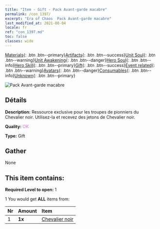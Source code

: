 ```yaml
---
title: "Item - Gift - Pack Avant-garde macabre"
permalink: /con_1397/
excerpt: "Era of Chaos  Pack Avant-garde macabre"
last_modified_at: 2021-08-04
locale: fr
ref: "con_1397.md"
toc: false
classes: wide
---
```

 [Materials](/ItemsFR/){: .btn .btn--primary}[Artifacts](/ItemsFR/Artifacts/){: .btn .btn--success}[Unit Soul](/ItemsFR/UnitSoul/){: .btn .btn--warning}[Unit Awakening](/ItemsFR/UnitAwakening/){: .btn .btn--danger}[Hero Soul](/ItemsFR/HeroSoul/){: .btn .btn--info}[Hero Skill](/ItemsFR/HeroSkill/){: .btn .btn--primary}[Gift](/ItemsFR/Gift/){: .btn .btn--success}[Event related](/ItemsFR/Events/){: .btn .btn--warning}[Avatars](/ItemsFR/Avatars/){: .btn .btn--danger}[Consumables](/ItemsFR/Consumables/){: .btn .btn--info}[Unknown](/ItemsFR/Unknown/){: .btn .btn--primary}

 ![Pack Avant-garde macabre](/images/t/i_907011.png)

## Détails
 **Description:** Ressource exclusive pour les troupes de pionniers du Chevalier noir. Utilisez-la et recevez des jetons de Chevalier noir.

 **Quality:** <span style="color: #DA70D6">OK</span>

 **Type:** Gift

## Gather

  None

## This item contains:

 **Required Level to open:** 1

 1 You would get **ALL** items  from:

  | Nr | Amount |     Item    |
  |:---|:-------|:------------|
  | 1 |  **1x** | [Chevalier noir](/ItemsFR/unt_213/) |  | 
